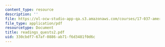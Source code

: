 ```yaml
---
content_type: resource
description: ''
file: https://ol-ocw-studio-app-qa.s3.amazonaws.com/courses/17-037-american-political-thought-spring-2004/330cbdf767af0886ab71f6d3481f0d6c_readings_quests2.pdf
file_type: application/pdf
resourcetype: Document
title: readings_quests2.pdf
uid: 330cbdf7-67af-0886-ab71-f6d3481f0d6c
---
```

